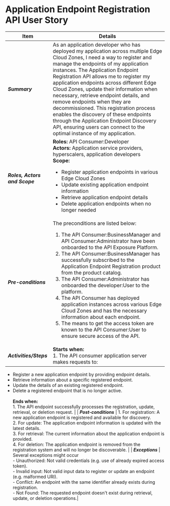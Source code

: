 # Application Endpoint Registration API User Story

| **Item** | **Details** |
| ---- | ------- |
| ***Summary*** | As an application developer who has deployed my application across multiple Edge Cloud Zones, I need a way to register and manage the endpoints of my application instances. The Application Endpoint Registration API allows me to register my application endpoints across different Edge Cloud Zones, update their information when necessary, retrieve endpoint details, and remove endpoints when they are decommissioned. This registration process enables the discovery of these endpoints through the Application Endpoint Discovery API, ensuring users can connect to the optimal instance of my application. |
| ***Roles, Actors and Scope*** | **Roles:** API Consumer:Developer<br> **Actors:** Application service providers, hyperscalers, application developers<br> **Scope:** <ul><li>Register application endpoints in various Edge Cloud Zones</li><li>Update existing application endpoint information</li><li>Retrieve application endpoint details</li><li>Delete application endpoints when no longer needed</li></ul> |
| ***Pre-conditions*** |The preconditions are listed below:<br><ol><li>The API Consumer:BusinessManager and API Consumer:Administrator have been onboarded to the API Exposure Platform.</li><li>The API Consumer:BusinessManager has successfully subscribed to the Application Endpoint Registration product from the product catalog.</li><li>The API Consumer:Administrator has onboarded the developer:User to the platform.</li><li>The API Consumer has deployed application instances across various Edge Cloud Zones and has the necessary information about each endpoint.</li><li>The means to get the access token are known to the API Consumer:User to ensure secure access of the API.</li></ol> |
| ***Activities/Steps*** | **Starts when:** <br>1. The API consumer application server makes requests to:
   - Register a new application endpoint by providing endpoint details.
   - Retrieve information about a specific registered endpoint.
   - Update the details of an existing registered endpoint.
   - Delete a registered endpoint that is no longer active.<br><br>**Ends when:** <br>1. The API endpoint successfully processes the registration, update, retrieval, or deletion request. |
| ***Post-conditions*** | 1. For registration: A new application endpoint is registered and available for discovery.<br>2. For update: The application endpoint information is updated with the latest details.<br>3. For retrieval: The current information about the application endpoint is provided.<br>4. For deletion: The application endpoint is removed from the registration system and will no longer be discoverable. |
| ***Exceptions*** | Several exceptions might occur <br>- Unauthorized: Not valid credentials (e.g. use of already expired access token).<br>- Invalid input: Not valid input data to register or update an endpoint (e.g. malformed URI).<br>- Conflict: An endpoint with the same identifier already exists during registration.<br>- Not Found: The requested endpoint doesn't exist during retrieval, update, or deletion operations.|
